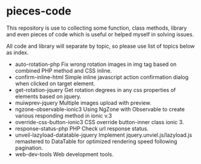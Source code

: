 # pieces-code
This repository is use to collecting some function, class methods, library and even pieces of code which is useful or helped myself in solving issues.

All code and library will separate by topic, so please use list of topics below as index.

* auto-rotation-php
	Fix wrong rotation images in img tag based on combined PHP method and CSS inline.
* confirm-inline-html
	Simple inline javascript action confirmation dialog when clicked on target element.
* get-rotation-jquery
	Get rotation degrees in any css properties of elements based on jquery.
* muiwprev-jquery
	Multiple images upload with preview.
* ngzone-observable-ionic3
	Using NgZone with Observable to create various responding method in ionic v.3
* override-css-button-ionic3
	CSS override button-inner class ionic 3.
* response-status-php
	PHP Check url response status.
* unveil-lazyload-datatable-jquery
	Implement jquery.unviel.js/lazyload.js remastered to DataTable for optimized rendering speed following pagination.
* web-dev-tools
	Web development tools.